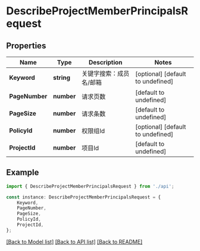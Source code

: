 # DescribeProjectMemberPrincipalsRequest


## Properties

Name | Type | Description | Notes
------------ | ------------- | ------------- | -------------
**Keyword** | **string** | 关键字搜索：成员名/邮箱 | [optional] [default to undefined]
**PageNumber** | **number** | 请求页数 | [default to undefined]
**PageSize** | **number** | 请求条数 | [default to undefined]
**PolicyId** | **number** | 权限组Id | [optional] [default to undefined]
**ProjectId** | **number** | 项目Id | [default to undefined]

## Example

```typescript
import { DescribeProjectMemberPrincipalsRequest } from './api';

const instance: DescribeProjectMemberPrincipalsRequest = {
    Keyword,
    PageNumber,
    PageSize,
    PolicyId,
    ProjectId,
};
```

[[Back to Model list]](../README.md#documentation-for-models) [[Back to API list]](../README.md#documentation-for-api-endpoints) [[Back to README]](../README.md)
